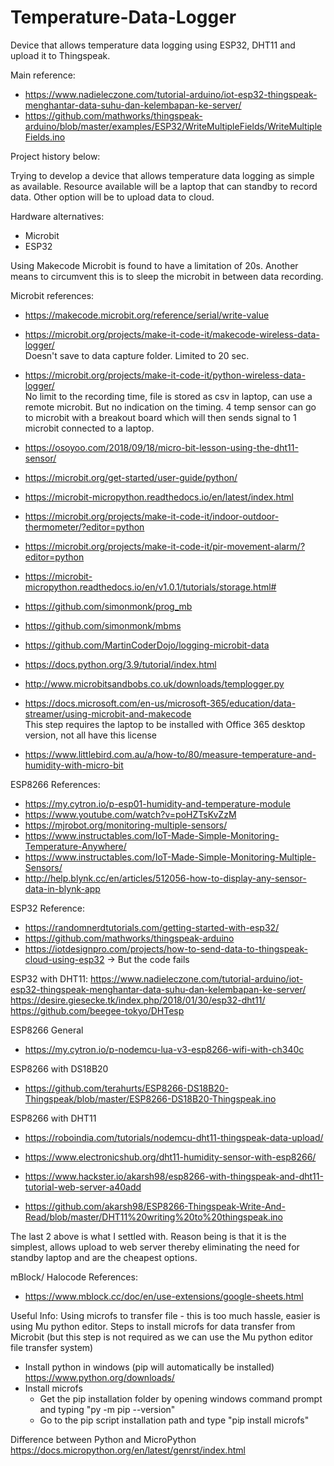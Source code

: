 # Temperature-Data-Logger

Device that allows temperature data logging using ESP32, DHT11 and upload it to Thingspeak.

Main reference:
- https://www.nadieleczone.com/tutorial-arduino/iot-esp32-thingspeak-menghantar-data-suhu-dan-kelembapan-ke-server/
- https://github.com/mathworks/thingspeak-arduino/blob/master/examples/ESP32/WriteMultipleFields/WriteMultipleFields.ino



Project history below:

Trying to develop a device that allows temperature data logging as simple as available.
Resource available will be a laptop that can standby to record data.
Other option will be to upload data to cloud.

Hardware alternatives:
- Microbit
- ESP32


Using Makecode Microbit is found to have a limitation of 20s. Another means to circumvent this is to sleep the microbit in between data recording.

Microbit references:

- https://makecode.microbit.org/reference/serial/write-value

- https://microbit.org/projects/make-it-code-it/makecode-wireless-data-logger/  
  Doesn't save to data capture folder. Limited to 20 sec. 
- https://microbit.org/projects/make-it-code-it/python-wireless-data-logger/  
  No limit to the recording time, file is stored as csv in laptop, can use a remote microbit. But no indication on the timing. 
  4 temp sensor can go to microbit with a breakout board which will then sends signal to 1 microbit connected to a laptop.
  
- https://osoyoo.com/2018/09/18/micro-bit-lesson-using-the-dht11-sensor/  


  
- https://microbit.org/get-started/user-guide/python/
- https://microbit-micropython.readthedocs.io/en/latest/index.html

- https://microbit.org/projects/make-it-code-it/indoor-outdoor-thermometer/?editor=python
- https://microbit.org/projects/make-it-code-it/pir-movement-alarm/?editor=python
- https://microbit-micropython.readthedocs.io/en/v1.0.1/tutorials/storage.html#
- https://github.com/simonmonk/prog_mb
- https://github.com/simonmonk/mbms
- https://github.com/MartinCoderDojo/logging-microbit-data
- https://docs.python.org/3.9/tutorial/index.html
- http://www.microbitsandbobs.co.uk/downloads/templogger.py
  
- https://docs.microsoft.com/en-us/microsoft-365/education/data-streamer/using-microbit-and-makecode  
  This step requires the laptop to be installed with Office 365 desktop version, not all have this license

- https://www.littlebird.com.au/a/how-to/80/measure-temperature-and-humidity-with-micro-bit

ESP8266 References:
- https://my.cytron.io/p-esp01-humidity-and-temperature-module
- https://www.youtube.com/watch?v=poHZTsKvZzM
- https://mjrobot.org/monitoring-multiple-sensors/
- https://www.instructables.com/IoT-Made-Simple-Monitoring-Temperature-Anywhere/
- https://www.instructables.com/IoT-Made-Simple-Monitoring-Multiple-Sensors/
- http://help.blynk.cc/en/articles/512056-how-to-display-any-sensor-data-in-blynk-app





ESP32 Reference:
- https://randomnerdtutorials.com/getting-started-with-esp32/
- https://github.com/mathworks/thingspeak-arduino
- https://iotdesignpro.com/projects/how-to-send-data-to-thingspeak-cloud-using-esp32 -> But the code fails

ESP32 with DHT11:
https://www.nadieleczone.com/tutorial-arduino/iot-esp32-thingspeak-menghantar-data-suhu-dan-kelembapan-ke-server/
https://desire.giesecke.tk/index.php/2018/01/30/esp32-dht11/
https://github.com/beegee-tokyo/DHTesp

ESP8266 General
- https://my.cytron.io/p-nodemcu-lua-v3-esp8266-wifi-with-ch340c

ESP8266 with DS18B20
- https://github.com/terahurts/ESP8266-DS18B20-Thingspeak/blob/master/ESP8266-DS18B20-Thingspeak.ino

ESP8266 with DHT11
- https://roboindia.com/tutorials/nodemcu-dht11-thingspeak-data-upload/
- https://www.electronicshub.org/dht11-humidity-sensor-with-esp8266/

- https://www.hackster.io/akarsh98/esp8266-with-thingspeak-and-dht11-tutorial-web-server-a40add
- https://github.com/akarsh98/ESP8266-Thingspeak-Write-And-Read/blob/master/DHT11%20writing%20to%20thingspeak.ino

The last 2 above is what I settled with. Reason being is that it is the simplest, allows upload to web server thereby eliminating the need for standby laptop and are the cheapest options.


mBlock/ Halocode References:
- https://www.mblock.cc/doc/en/use-extensions/google-sheets.html

Useful Info:
Using microfs to transfer file - this is too much hassle, easier is using Mu python editor.
  Steps to install microfs for data transfer from Microbit (but this step is not required as we can use the Mu python editor file transfer system)
  - Install python in windows (pip will automatically be installed) https://www.python.org/downloads/
  - Install microfs
    - Get the pip installation folder by opening windows command prompt and typing "py -m pip --version"
    - Go to the pip script installation path and type "pip install microfs"

Difference between Python and MicroPython
https://docs.micropython.org/en/latest/genrst/index.html
